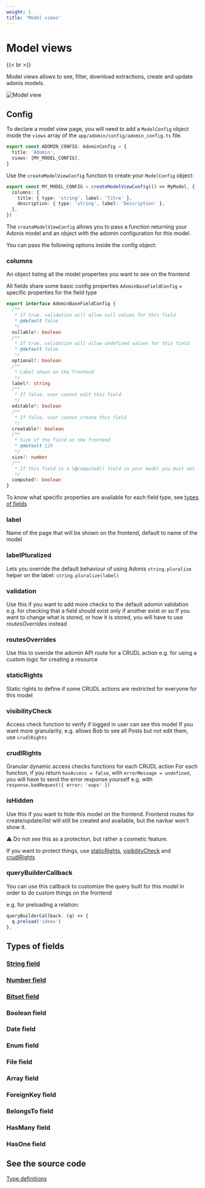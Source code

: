```yaml
---
weight: 1
title: 'Model views'
---
```


# Model views

{{< br >}}

Model views allows to see, filter, download extractions, create and update adonis models.

![Model view](/adomin/images/models/model_view.png)

## Config

To declare a model view page, you will need to add a `ModelConfig` object inside the `views` array of the `app/adomin/config/adomin_config.ts` file.

```ts
export const ADOMIN_CONFIG: AdominConfig = {
  title: 'Adomin',
  views: [MY_MODEL_CONFIG],
}
```

Use the `createModelViewConfig` function to create your `ModelConfig` object:

```ts
export const MY_MODEL_CONFIG = createModelViewConfig(() => MyModel, {
  columns: {
    title: { type: 'string', label: 'Titre' },
    description: { type: 'string', label: 'Description' },
  },
})
```

The `createModelViewConfig` allows you to pass a function returning your Adonis model and an object with the adomin configuration for this model.

You can pass the following options inside the config object:

### columns

An object listing all the model properties you want to see on the frontend

All fields share some basic config properties `AdominBaseFieldConfig` + specific properties for the field type

```ts
export interface AdominBaseFieldConfig {
  /**
   * If true, validation will allow null values for this field
   * @default false
   */
  nullable?: boolean
  /**
   * If true, validation will allow undefined values for this field
   * @default false
   */
  optional?: boolean
  /**
   * Label shown on the frontend
   */
  label?: string
  /**
   * If false, user cannot edit this field
   */
  editable?: boolean
  /**
   * If false, user cannot create this field
   */
  creatable?: boolean
  /**
   * Size of the field on the frontend
   * @default 120
   */
  size?: number
  /**
   * If this field is a \@computed() field in your model you must set this to true
   */
  computed?: boolean
}
```

To know what specific properties are available for each field type, see [types of fields](#types-of-fields)

### label

Name of the page that will be shown on the frontend, default to name of the model

### labelPluralized

Lets you override the default behaviour of using Adonis `string.pluralize` helper on the label: `string.pluralize(label)`

### validation

Use this if you want to add more checks to the default adomin validation
e.g. for checking that a field should exist only if another exist or so
If you want to change what is stored, or how it is stored, you will have to use _routesOverrides_ instead

### routesOverrides

Use this to overide the adomin API route for a CRUDL action
e.g. for using a custom logic for creating a resource

### staticRights

Static rights to define if some CRUDL actions are restricted for everyone for this model

### visibilityCheck

Access check function to verify if logged in user can see this model
If you want more granularity, e.g. allows Bob to see all Posts but not edit them, use `crudlRights`

### crudlRights

Granular dynamic access checks functions for each CRUDL action
For each function, if you return `hasAccess = false`, with `errorMessage = undefined`, you will have to send the error response yourself
e.g. with `response.badRequest({ error: 'oups' })`

### isHidden

Use this if you want to hide this model on the frontend.
Frontend routes for create/update/list will still be created and available, but the navbar won't show it.

⚠️ Do not see this as a protection, but rather a cosmetic feature.

If you want to protect things, use [staticRights](#staticrights), [visibilityCheck](#visibilitycheck) and [crudlRights](#crudlrights)

### queryBuilderCallback

You can use this callback to customize the query built for this model in order to do custom things on the frontend

e.g. for preloading a relation:

```ts
queryBuilderCallback: (q) => {
  q.preload('ideas')
},
```

## Types of fields

### [String field](/adomin/docs/backend/views/models/string/)

### [Number field](/adomin/docs/backend/views/models/number/)

### [Bitset field](/adomin/docs/backend/views/models/number/bitset/)

### Boolean field

### Date field

### Enum field

### File field

### Array field

### ForeignKey field

### BelongsTo field

### HasMany field

### HasOne field

## See the source code

[Type definitions](https://github.com/galadrimteam/adomin/blob/main/app/adomin/fields.types.ts)
